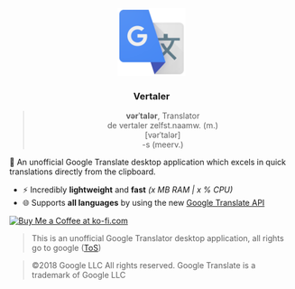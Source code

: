 <p align="center">
  <img src="https://github.com/mrousavy/Vertaler/raw/master/Images/icon.png" height="120" />
  <h3 align="center">Vertaler</h3>
  <blockquote align="center">
  	<p align="center">
  		<strong>vərˈtalər</strong>, Translator <br/>
  		de vertaler zelfst.naamw. (m.) <br/>
  		[vərˈtalər] <br/>
  		-s (meerv.) <br/>
	</p>
  </blockquote>
</p>


📖 An unofficial Google Translate desktop application which excels in quick translations directly from the clipboard.

 * ⚡ Incredibly **lightweight** and **fast** _(x MB RAM | x % CPU)_
 * 🌐 Supports **all languages** by using the new [Google Translate API](https://cloud.google.com/translate/docs/reference/libraries)


<a href='https://ko-fi.com/F1F8CLXG' target='_blank'><img height='36' style='border:0px;height:36px;' src='https://az743702.vo.msecnd.net/cdn/kofi2.png?v=0' border='0' alt='Buy Me a Coffee at ko-fi.com' /></a>

> This is an unofficial Google Translator desktop application, all rights go to google ([ToS](https://policies.google.com/terms))

> ©2018 Google LLC All rights reserved. Google Translate is a trademark of Google LLC
